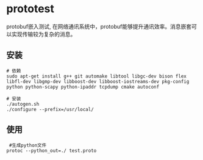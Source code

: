 # prototest
protobuf嵌入测试, 在网络通讯系统中，protobuf能够提升通讯效率。消息嵌套可以实现传输较为复杂的消息。

## 安装
```
# 依赖
sudo apt-get install g++ git automake libtool libgc-dev bison flex libfl-dev libgmp-dev libboost-dev libboost-iostreams-dev pkg-config python python-scapy python-ipaddr tcpdump cmake autoconf

# 安装
./autogen.sh
./configure --prefix=/usr/local/
```

## 使用
```shell
 #生成python文件
protoc --python_out=./ test.proto
```
